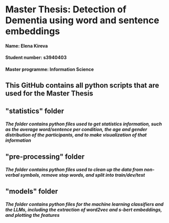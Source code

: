 # Master Thesis: Detection of Dementia using word and sentence embeddings 
#### Name: Elena Kireva
#### Student number: s3940403
#### Master programme: Information Science


## This GitHub contains all python scripts that are used for the Master Thesis

## "statistics" folder
##### The folder contains python files used to get statistics information, such as the average word/sentence per condition, the age and gender distribution of the participants, and to make visualization of that information

## "pre-processing" folder
##### The folder contains python files used to clean up the data from non-verbal symbols, remove stop words, and split into train/dev/test

## "models" folder
##### The folder contains python files for the machine learning classifiers and the LLMs, including the extraction of word2vec and s-bert embeddings, and plotting the features
